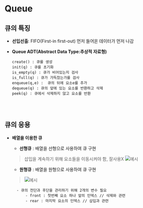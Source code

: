 Queue
========================

## 큐의 특징

- **선입선출**: FIFO(First-in first-out)
    먼저 들어온 데이터가 먼저 나감

- **Queue ADT(Abstract Data Type:추상적 자료형)**
    ```
    create() : 큐를 생성
    init(q) : 큐를 초기화
    is_empty(q) : 큐가 비어있는지 검사
    is_full(q) : 큐가 가득찼는가를 검사
    enqueue(q,e) :  큐의 뒤에 요소e를 추가
    dequeue(q) : 큐의 앞에 있는 요소를 반환하고 삭제
    peek(q) : 큐에서 삭제하지 않고 요소를 반환
    ```
</br></br> 

## 큐의 응용

- **배열을 이용한 큐**
   
    - **선형큐** : 배열을 선형으로 사용하여 큐 구현
    > 삽입을 계속하기 위해 요소들을 이동시켜야 함, 잘사용X
    ![예시](https://t1.daumcdn.net/cfile/tistory/2709AA3C537BF4CA27 "선형큐")

    - **원형큐** : 배열을 원형으로 사용하여 큐 구현
    >![예시](https://blog.kakaocdn.net/dn/mAiv4/btqyfXRxQsU/aS7QZ9Xki49reyhmVKkf2k/img.png "원형큐")
        
        - 큐의 전단과 후단을 관리하기 위해 2개의 변수 필요
            - front : 첫번째 요소 하나 앞의 인덱스 // 삭제와 관련
            - rear : 마지막 요소의 인덱스 // 삽입과 관련



